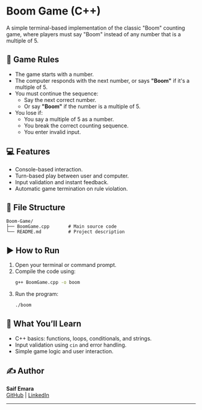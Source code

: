 # Boom Game (C++)

A simple terminal-based implementation of the classic "Boom" counting game, where players must say "Boom" instead of any number that is a multiple of 5.

## 🔹 Game Rules
- The game starts with a number.
- The computer responds with the next number, or says **"Boom"** if it's a multiple of 5.
- You must continue the sequence:
  - Say the next correct number.
  - Or say **"Boom"** if the number is a multiple of 5.
- You lose if:
  - You say a multiple of 5 as a number.
  - You break the correct counting sequence.
  - You enter invalid input.

## 💻 Features
- Console-based interaction.
- Turn-based play between user and computer.
- Input validation and instant feedback.
- Automatic game termination on rule violation.

## 📂 File Structure
```
Boom-Game/
├── BoomGame.cpp       # Main source code
└── README.md          # Project description
```

## ▶️ How to Run
1. Open your terminal or command prompt.
2. Compile the code using:
   ```bash
   g++ BoomGame.cpp -o boom
   ```
3. Run the program:
   ```bash
   ./boom
   ```

## 🧠 What You’ll Learn
- C++ basics: functions, loops, conditionals, and strings.
- Input validation using `cin` and error handling.
- Simple game logic and user interaction.

## ✍️ Author
**Saif Emara**  
[GitHub](https://github.com/saif-emara) | [LinkedIn](https://www.linkedin.com/in/saif-emara-51a777377)

---
